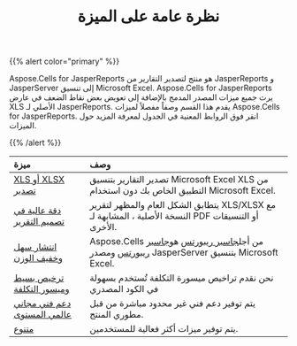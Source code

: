 ﻿---
title: نظرة عامة على الميزة
type: docs
weight: 10
url: /ar/jasperreports/feature-overview/
---
{{% alert color="primary" %}}

Aspose.Cells for JasperReports هو منتج لتصدير التقارير من JasperReports و JasperServer إلى تنسيق Microsoft Excel. Aspose.Cells for JasperReports يرث جميع ميزات المصدر المدمج بالإضافة إلى تعويض بعض نقاط الضعف في عارض XLS الأصلي لـ JasperReports. يقدم هذا القسم وصفاً مفصلاً لميزات Aspose.Cells for JasperReports. انقر فوق الروابط المعنية في الجدول لمعرفة المزيد حول الميزات.

{{% /alert %}}

|**ميزة** |**وصف** |
|:- |:- |
|[XLS أو XLSX تصدير](/cells/ar/jasperreports/xls-or-xlsx-export/)|تصدير التقارير بتنسيق Microsoft Excel XLS من التطبيق الخاص بك دون استخدام Microsoft Excel.|
|[دقة عالية في تصميم التقرير](/cells/ar/jasperreports/high-fidelity-to-the-report-design/)| يتطابق الشكل العام والمظهر لتقرير XLS/XLSX مع النسخة الأصلية ، المشابهة لـ PDF أو التنسيقات الأخرى.|
|[انتشار سهل وخفيف الوزن](/cells/ar/jasperreports/easy-and-lightweight-deployment/)| Aspose.Cells من أجل[جاسبر ريبورتس](https://community.jaspersoft.com/project/jasperreports-library) هو[جاسبر ريبورتس](https://community.jaspersoft.com/project/jasperreports-library) ومصدر JasperServer بتنسيق Microsoft Excel.|
|[ترخيص بسيط وميسور التكلفة](/cells/ar/jasperreports/simple-and-affordable-licensing/)| نحن نقدم تراخيص ميسورة التكلفة تُستخدم بسهولة في الكود المصدري|
|[دعم فني مجاني عالمي المستوى](/cells/ar/jasperreports/world-class-free-technical-support/)| يتم توفير دعم فني غير محدود مباشرة من قبل مطوري المنتج.|
|[متنوع](/cells/ar/jasperreports/miscellaneous/)| يتم توفير ميزات أكثر فعالية للمستخدمين.|
